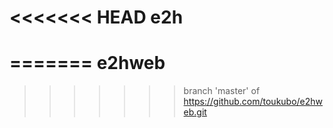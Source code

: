 <<<<<<< HEAD
e2h
===
=======
e2hweb
======
>>>>>>> branch 'master' of https://github.com/toukubo/e2hweb.git
